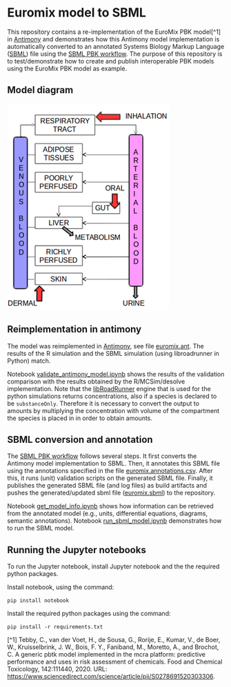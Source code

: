 # Euromix model to SBML

This repository contains a re-implementation of the EuroMix PBK model[^1] in [Antimony](https://tellurium.readthedocs.io/en/latest/antimony.html) and demonstrates how this Antimony model implementation is automatically converted to an annotated Systems Biology Markup Language ([SBML](https://sbml.org/)) file using the [SBML PBK workflow](https://github.com/jwkruisselbrink/sbml-pbk-workflow). The purpose of this repository is to test/demonstrate how to create and publish interoperable PBK models using the EuroMix PBK model as example.

## Model diagram

![Model diagram of the EuroMix PBK model](euromix-pbk-model.png)

## Reimplementation in antimony

The model was reimplemented in [Antimony](https://tellurium.readthedocs.io/en/latest/antimony.html), see file [euromix.ant](model/euromix.ant). The results of the R simulation and the SBML simulation (using libroadrunner in Python) match.

Notebook [validate_antimony_model.ipynb](notebooks/validate_antimony_model.ipynb) shows the results of the validation comparison with the results obtained by the R/MCSim/desolve implementation. Note that the [libRoadRunner](https://www.libroadrunner.org/) engine that is used for the python simulations returns concentrations, also if a species is declared to be `substanceOnly`. Therefore it is necessary to convert the output to amounts by multiplying the concentration with volume of the compartment the species is placed in in order to obtain amounts.

## SBML conversion and annotation

The [SBML PBK workflow](https://github.com/jwkruisselbrink/sbml-pbk-workflow) follows several steps. It first converts the Antimony model implementation to SBML. Then, it annotates this SBML file using the annotations specified in the file [euromix.annotations.csv](model/euromix.annotations.csv). After this, it runs (unit) validation scripts on the generated SBML file. Finally, it publishes the generated SBML file (and log files) as build artifacts and pushes the generated/updated sbml file ([euromix.sbml](model/euromix.sbml)) to the repository.

Notebook [get_model_info.ipynb](notebooks/get_model_info.ipynb) shows how information can be retrieved from the annotated model (e.g., units, differential equations, diagrams, semantic annotations). Notebook [run_sbml_model.ipynb](notebooks/run_sbml_model.ipynb) demonstrates how to run the SBML model.

## Running the Jupyter notebooks

To run the Jupyter notebook, install Jupyter notebook and the the required python packages.

Install notebook, using the command:

```
pip install notebook
```

Install the required python packages using the command:

```
pip install -r requirements.txt
```

[^1] Tebby, C., van der Voet, H., de Sousa, G., Rorije, E., Kumar, V., de Boer, W., Kruisselbrink, J. W., Bois, F. Y., Faniband, M., Moretto, A., and Brochot, C. A generic pbtk model implemented in the mcra platform: predictive performance and uses in risk assessment of chemicals. Food and Chemical Toxicology, 142:111440, 2020. URL: https://www.sciencedirect.com/science/article/pii/S0278691520303306.